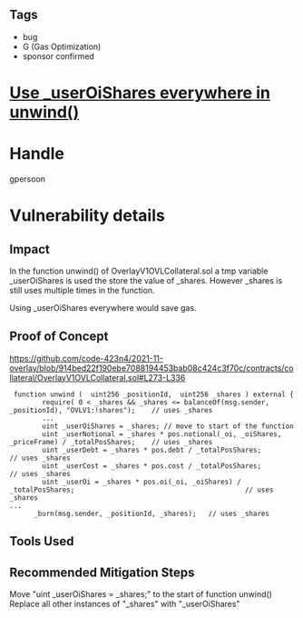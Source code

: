 ## Tags

- bug
- G (Gas Optimization)
- sponsor confirmed

# [Use _userOiShares everywhere in unwind()](https://github.com/code-423n4/2021-11-overlay-findings/issues/78) 

# Handle

gpersoon


# Vulnerability details

## Impact
In the function unwind() of OverlayV1OVLCollateral.sol a tmp variable _userOiShares is used the store the value of _shares.
However _shares is still uses multiple times in the function.

Using _userOiShares everywhere would save gas.

## Proof of Concept
https://github.com/code-423n4/2021-11-overlay/blob/914bed22f190ebe7088194453bab08c424c3f70c/contracts/collateral/OverlayV1OVLCollateral.sol#L273-L336

```JS
 function unwind (  uint256 _positionId,  uint256 _shares ) external {
        require( 0 < _shares && _shares <= balanceOf(msg.sender, _positionId), "OVLV1:!shares");    // uses _shares
        ...
        uint _userOiShares = _shares; // move to start of the function
        uint _userNotional = _shares * pos.notional(_oi, _oiShares, _priceFrame) / _totalPosShares;    // uses _shares
        uint _userDebt = _shares * pos.debt / _totalPosShares;                                                          // uses _shares
        uint _userCost = _shares * pos.cost / _totalPosShares;                                                           // uses _shares
        uint _userOi = _shares * pos.oi(_oi, _oiShares) / _totalPosShares;                                          // uses _shares
...  
      _burn(msg.sender, _positionId, _shares);   // uses _shares
```

## Tools Used

## Recommended Mitigation Steps
Move "uint _userOiShares = _shares;" to the start of function unwind()
Replace all other instances of "_shares" with "_userOiShares"
 

